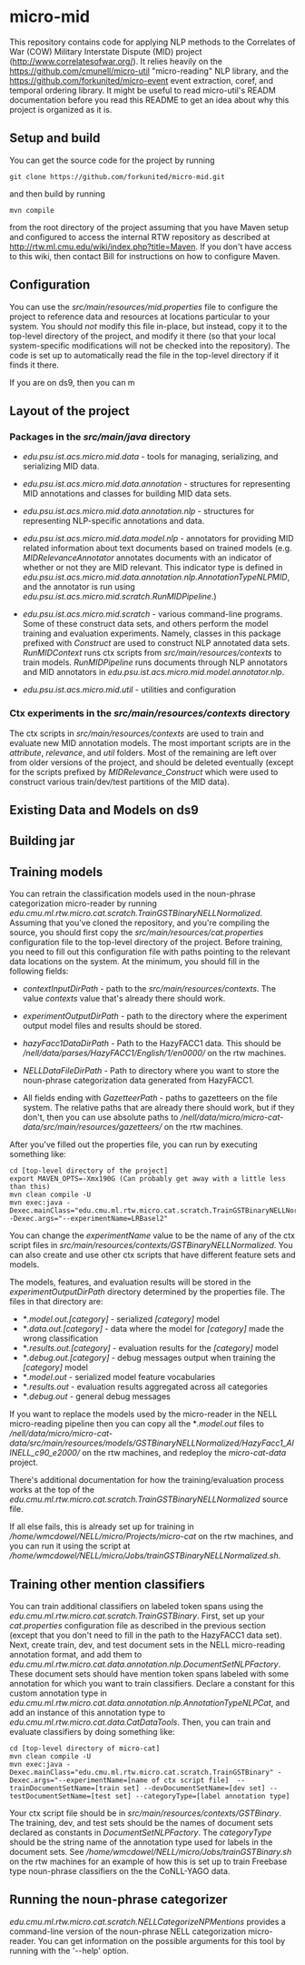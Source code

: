 # micro-mid

This repository contains code for applying 
NLP methods to the Correlates of War (COW)
Military Interstate Dispute (MID) project 
(http://www.correlatesofwar.org/).  It relies 
heavily on the https://github.com/cmunell/micro-util
"micro-reading" NLP library, and the 
https://github.com/forkunited/micro-event event 
extraction, coref, and temporal ordering library.
It might be useful to read micro-util's READM documentation
before you read this README to get an idea about why this
project is organized as it is.

## Setup and build ##

You can get the source code for the project by running

    git clone https://github.com/forkunited/micro-mid.git
    
and then build by running

    mvn compile 
    
from the root directory of the project assuming that you have
Maven setup and configured to access the internal RTW repository
as described at http://rtw.ml.cmu.edu/wiki/index.php?title=Maven.
If you don't have access to this wiki, then contact Bill for
instructions on how to configure Maven.

## Configuration ##

You can use the *src/main/resources/mid.properties* file to configure
the project to reference data and resources at locations particular to
your system.  You should *not* modify this file in-place, but instead,
copy it to the top-level directory of the project, and modify it there
(so that your local system-specific modifications will not be checked into
the repository).  The code is set up to automatically read the file in 
the top-level directory if it finds it there. 

If you are on ds9, then you can m

## Layout of the project ##

### Packages in the *src/main/java* directory ###

* *edu.psu.ist.acs.micro.mid.data* - tools for managing,
serializing, and serializing MID data.

* *edu.psu.ist.acs.micro.mid.data.annotation* - structures for
representing MID annotations and classes for building MID data sets.

* *edu.psu.ist.acs.micro.mid.data.annotation.nlp* - structures 
for representing NLP-specific annotations and data.  

* *edu.psu.ist.acs.micro.mid.data.model.nlp* - annotators for
providing MID related information about text documents based
on trained models (e.g. *MIDRelevanceAnnotator* annotates documents
with an indicator of whether or not they are MID relevant.  This
indicator type is defined in 
*edu.psu.ist.acs.micro.mid.data.annotation.nlp.AnnotationTypeNLPMID*,
and the annotator is run using
*edu.psu.ist.acs.micro.mid.scratch.RunMIDPipeline*.)

* *edu.psu.ist.acs.micro.mid.scratch* - various command-line
programs.  Some of these construct data sets, and
others perform the model training and evaluation experiments. 
Namely, classes in this package prefixed with *Construct* are used
to construct NLP annotated data sets. *RunMIDContext* runs ctx scripts
from *src/main/resources/contexts* to train models.  *RunMIDPipeline*
runs documents through NLP annotators and MID annotators in 
*edu.psu.ist.acs.micro.mid.model.annotator.nlp*.

* *edu.psu.ist.acs.micro.mid.util* - utilities and configuration

### Ctx experiments in the *src/main/resources/contexts* directory ###

The ctx scripts in *src/main/resources/contexts* are used to train and
evaluate new MID annotation models.  The most important scripts are in the
*attribute*, *relevance*, and *util* folders.  Most of the remaining are left
over from older versions of the project, and should be deleted eventually
(except for the scripts prefixed by *MIDRelevance_Construct* which were 
used to construct various train/dev/test partitions of the MID data).

  

## Existing Data and Models on ds9 ##




## Building jar ## 

## Training models ##

You can retrain the classification models used in the noun-phrase 
categorization micro-reader by running 
*edu.cmu.ml.rtw.micro.cat.scratch.TrainGSTBinaryNELLNormalized*.  
Assuming that you've cloned the repository, and you're compiling
the source, you should first copy the *src/main/resources/cat.properties*
configuration file to the top-level directory of the project.  Before
training, you need to fill out this configuration file with 
paths pointing to the relevant data locations on the system.  At the
minimum, you should fill in the following fields:

* *contextInputDirPath* - path to the *src/main/resources/contexts*.  The
value *contexts* value that's already there should work.

* *experimentOutputDirPath* - path to the directory where the experiment
output model files and results should be stored.

* *hazyFacc1DataDirPath* - Path to the HazyFACC1 data.  This should be
*/nell/data/parses/HazyFACC1/English/1/en0000/* on the rtw machines.

* *NELLDataFileDirPath* - Path to directory where you want to store the 
noun-phrase categorization data generated from HazyFACC1. 

* All fields ending with *GazetteerPath* - paths to gazetteers on the file
system.  The relative paths that are already there should work, but if 
they don't, then you can use absolute paths to 
*/nell/data/micro/micro-cat-data/src/main/resources/gazetteers/* on the
rtw machines.

After you've filled out the properties file, you can run by executing something
like:

    cd [top-level directory of the project]
    export MAVEN_OPTS=-Xmx190G (Can probably get away with a little less than this)
    mvn clean compile -U
    mvn exec:java -Dexec.mainClass="edu.cmu.ml.rtw.micro.cat.scratch.TrainGSTBinaryNELLNormalized" -Dexec.args="--experimentName=LRBasel2"

You can change the *experimentName* value to be the name of any of the ctx script
files in *src/main/resources/contexts/GSTBinaryNELLNormalized*.  You can also
create and use other ctx scripts that have different feature sets and models.

The models, features, and evaluation results will be stored in the 
*experimentOutputDirPath* directory determined by the properties file.  The files
in that directory are:

* **.model.out.[category]* - serialized *[category]* model
* **.data.out.[category]* - data where the model for *[category]* made the wrong classification
* **.results.out.[category]* - evaluation results for the *[category]* model
* **.debug.out.[category]* - debug messages output when training the *[category]* model
* **.model.out* - serialized model feature vocabularies
* **.results.out* - evaluation results aggregated across all categories
* **.debug.out* - general debug messages

If you want to replace the models used by the micro-reader in the NELL micro-reading pipeline
then you can copy all the **.model.out* files to 
*/nell/data/micro/micro-cat-data/src/main/resources/models/GSTBinaryNELLNormalized/HazyFacc1_AllNELL_c90_e2000/*
on the rtw machines, and redeploy the *micro-cat-data* project.

There's additional documentation for how the training/evaluation process works
at the top of the *edu.cmu.ml.rtw.micro.cat.scratch.TrainGSTBinaryNELLNormalized*
source file.

If all else fails, this is already set up for training in 
*/home/wmcdowel/NELL/micro/Projects/micro-cat* on the rtw machines, and you can run it
using the script at */home/wmcdowel/NELL/micro/Jobs/trainGSTBinaryNELLNormalized.sh*.
 
## Training other mention classifiers ##

You can train additional classifiers on labeled token spans using the 
*edu.cmu.ml.rtw.micro.cat.scratch.TrainGSTBinary*.  First, set up
your *cat.properties* configuration file as described in the previous 
section (except that you don't need to fill in the path to the HazyFACC1 data set).
Next, create train, dev, and test document sets in the NELL micro-reading
annotation format, and add them to 
*edu.cmu.ml.rtw.micro.cat.data.annotation.nlp.DocumentSetNLPFactory*.  These
document sets should have mention token spans labeled with some annotation
for which you want to train classifiers.  Declare a constant for this
custom annotation type in *edu.cmu.ml.rtw.micro.cat.data.annotation.nlp.AnnotationTypeNLPCat*,
and add an instance of this annotation type to 
*edu.cmu.ml.rtw.micro.cat.data.CatDataTools*. Then, you can train and
evaluate classifiers by doing something like:

    cd [top-level directory of micro-cat]
    mvn clean compile -U
    mvn exec:java -Dexec.mainClass="edu.cmu.ml.rtw.micro.cat.scratch.TrainGSTBinary" -Dexec.args="--experimentName=[name of ctx script file]  --trainDocumentSetName=[train set] --devDocumentSetName=[dev set] --testDocumentSetName=[test set] --categoryType=[label annotation type]

Your ctx script file should be in *src/main/resources/contexts/GSTBinary*.  
The training, dev, and test sets should be the names of document sets declared as constants 
in *DocumentSetNLPFactory*.  The *categoryType* should be the string
name of the annotation type used for labels in the document sets.  See
*/home/wmcdowel/NELL/micro/Jobs/trainGSTBinary.sh* on the rtw machines 
for an example of how this is set up
to train Freebase type noun-phrase classifiers on the the CoNLL-YAGO data.

## Running the noun-phrase categorizer ##

*edu.cmu.ml.rtw.micro.cat.scratch.NELLCategorizeNPMentions* provides
a command-line version of the noun-phrase NELL categorization 
micro-reader.  You can get information on the possible arguments for
this tool by running with the '--help' option.
